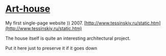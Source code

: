 [Art-house](http://www.tessinskiy.ru/static.htm)
========================================

My first single-page website )) 2007. [http://www.tessinskiy.ru/static.htm](http://www.tessinskiy.ru/static.htm)

The house itself is quite an interesting architectural project.

Put it here just to preserve it if it goes down
